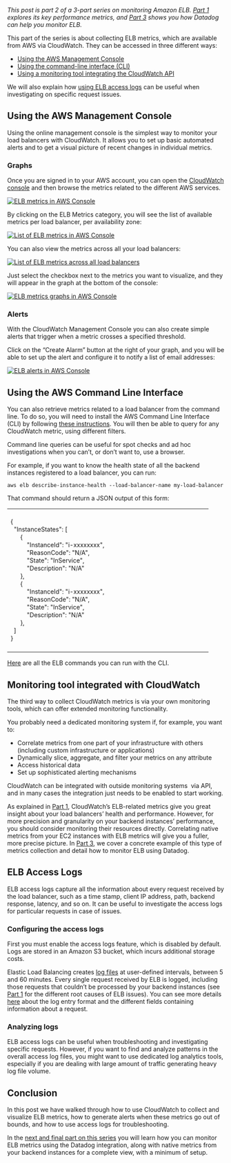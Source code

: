 *This post is part 2 of a 3-part series on monitoring Amazon ELB. [Part 1](https://www.datadoghq.com/blog/top-elb-health-and-performance-metrics) explores its key performance metrics, and [Part 3](https://www.datadoghq.com/blog/monitor-elb-performance-with-datadog) shows you how Datadog can help you monitor ELB.*

This part of the series is about collecting ELB metrics, which are available from AWS via CloudWatch. They can be accessed in three different ways:

-   [Using the AWS Management Console](#console)
-   [Using the command-line interface (CLI)](#cli)
-   [Using a monitoring tool integrating the CloudWatch API](#tools)

We will also explain how [using ELB access logs](#logs) can be useful when investigating on specific request issues.

<div class="anchor" id="console" />

## Using the AWS Management Console

Using the online management console is the simplest way to monitor your load balancers with CloudWatch. It allows you to set up basic automated alerts and to get a visual picture of recent changes in individual metrics.

### Graphs

Once you are signed in to your AWS account, you can open the [CloudWatch console](https://console.aws.amazon.com/cloudwatch/home#metrics:) and then browse the metrics related to the different AWS services.

[![ELB metrics in AWS Console](https://d33tyra1llx9zy.cloudfront.net/blog/images/2015-10-elb/2-01.png)](https://d33tyra1llx9zy.cloudfront.net/blog/images/2015-10-elb/2-01.png)

By clicking on the ELB Metrics category, you will see the list of available metrics per load balancer, per availability zone:

[![List of ELB metrics in AWS Console](https://d33tyra1llx9zy.cloudfront.net/blog/images/2015-10-elb/2-02.png)](https://d33tyra1llx9zy.cloudfront.net/blog/images/2015-10-elb/2-02.png)

You can also view the metrics across all your load balancers:

[![List of ELB metrics across all load balancers](https://d33tyra1llx9zy.cloudfront.net/blog/images/2015-10-elb/2-03.png)](https://d33tyra1llx9zy.cloudfront.net/blog/images/2015-10-elb/2-03.png)

Just select the checkbox next to the metrics you want to visualize, and they will appear in the graph at the bottom of the console:

[![ELB metrics graphs in AWS Console](https://d33tyra1llx9zy.cloudfront.net/blog/images/2015-10-elb/2-04.png)](https://d33tyra1llx9zy.cloudfront.net/blog/images/2015-10-elb/2-04.png)

### Alerts

With the CloudWatch Management Console you can also create simple alerts that trigger when a metric crosses a specified threshold.

Click on the “Create Alarm” button at the right of your graph, and you will be able to set up the alert and configure it to notify a list of email addresses:

[![ELB alerts in AWS Console](https://d33tyra1llx9zy.cloudfront.net/blog/images/2015-10-elb/2-05.png)](https://d33tyra1llx9zy.cloudfront.net/blog/images/2015-10-elb/2-05.png)

<div class="anchor" id="cli" />

## Using the AWS Command Line Interface

You can also retrieve metrics related to a load balancer from the command line. To do so, you will need to install the AWS Command Line Interface (CLI) by following [these instructions](http://docs.aws.amazon.com/cli/latest/userguide/cli-chap-welcome.html). You will then be able to query for any CloudWatch metric, using different filters.

Command line queries can be useful for spot checks and ad hoc investigations when you can’t, or don’t want to, use a browser.

For example, if you want to know the health state of all the backend instances registered to a load balancer, you can run:

`aws elb describe-instance-health --load-balancer-name my-load-balancer`

That command should return a JSON output of this form:

<table>
<colgroup>
<col width="50%" />
<col width="50%" />
</colgroup>
<tbody>
<tr class="odd">
<td align="left"><div class="crayon-pre" style="font-size: 14px !important; line-height: 18px !important; -moz-tab-size:4; -o-tab-size:4; -webkit-tab-size:4; tab-size:4;">
<div id="crayon-5627aa87106f2681009851-1" class="crayon-line">
 
</div>
<div id="crayon-5627aa87106f2681009851-2" class="crayon-line">
{
</div>
<div id="crayon-5627aa87106f2681009851-3" class="crayon-line">
  &quot;InstanceStates&quot;: [
</div>
<div id="crayon-5627aa87106f2681009851-4" class="crayon-line">
      {
</div>
<div id="crayon-5627aa87106f2681009851-5" class="crayon-line">
          &quot;InstanceId&quot;: &quot;i-xxxxxxxx&quot;,
</div>
<div id="crayon-5627aa87106f2681009851-6" class="crayon-line">
          &quot;ReasonCode&quot;: &quot;N/A&quot;,
</div>
<div id="crayon-5627aa87106f2681009851-7" class="crayon-line">
          &quot;State&quot;: &quot;InService&quot;,
</div>
<div id="crayon-5627aa87106f2681009851-8" class="crayon-line">
          &quot;Description&quot;: &quot;N/A&quot;
</div>
<div id="crayon-5627aa87106f2681009851-9" class="crayon-line">
      },
</div>
<div id="crayon-5627aa87106f2681009851-10" class="crayon-line">
      {
</div>
<div id="crayon-5627aa87106f2681009851-11" class="crayon-line">
          &quot;InstanceId&quot;: &quot;i-xxxxxxxx&quot;,
</div>
<div id="crayon-5627aa87106f2681009851-12" class="crayon-line">
          &quot;ReasonCode&quot;: &quot;N/A&quot;,
</div>
<div id="crayon-5627aa87106f2681009851-13" class="crayon-line">
          &quot;State&quot;: &quot;InService&quot;,
</div>
<div id="crayon-5627aa87106f2681009851-14" class="crayon-line">
          &quot;Description&quot;: &quot;N/A&quot;
</div>
<div id="crayon-5627aa87106f2681009851-15" class="crayon-line">
      },
</div>
<div id="crayon-5627aa87106f2681009851-16" class="crayon-line">
  ]
</div>
<div id="crayon-5627aa87106f2681009851-17" class="crayon-line">
}
</div>
<div id="crayon-5627aa87106f2681009851-18" class="crayon-line">
 
</div>
</div></td>
</tr>
</tbody>
</table>

[Here](http://docs.aws.amazon.com/cli/latest/reference/elb/index.html) are all the ELB commands you can run with the CLI.

<div class="anchor" id="tools" />

## Monitoring tool integrated with CloudWatch

The third way to collect CloudWatch metrics is via your own monitoring tools, which can offer extended monitoring functionality.

You probably need a dedicated monitoring system if, for example, you want to:

-   Correlate metrics from one part of your infrastructure with others (including custom infrastructure or applications)
-   Dynamically slice, aggregate, and filter your metrics on any attribute
-   Access historical data
-   Set up sophisticated alerting mechanisms

CloudWatch can be integrated with outside monitoring systems  via API, and in many cases the integration just needs to be enabled to start working.

As explained in [Part 1](https://www.datadoghq.com/blog/top-elb-health-and-performance-metrics), CloudWatch’s ELB-related metrics give you great insight about your load balancers’ health and performance. However, for more precision and granularity on your backend instances’ performance, you should consider monitoring their resources directly. Correlating native metrics from your EC2 instances with ELB metrics will give you a fuller, more precise picture. In [Part 3](https://www.datadoghq.com/blog/monitor-elb-performance-with-datadog), we cover a concrete example of this type of metrics collection and detail how to monitor ELB using Datadog.

<div class="anchor" id="logs" />

## ELB Access Logs

ELB access logs capture all the information about every request received by the load balancer, such as a time stamp, client IP address, path, backend response, latency, and so on. It can be useful to investigate the access logs for particular requests in case of issues.

### Configuring the access logs

First you must enable the access logs feature, which is disabled by default. Logs are stored in an Amazon S3 bucket, which incurs additional storage costs.

Elastic Load Balancing creates [log files](http://docs.aws.amazon.com/ElasticLoadBalancing/latest/DeveloperGuide/access-log-collection.html#access-log-file-format) at user-defined intervals, between 5 and 60 minutes. Every single request received by ELB is logged, including those requests that couldn’t be processed by your backend instances (see [Part 1](https://www.datadoghq.com/blog/top-elb-health-and-performance-metrics) for the different root causes of ELB issues). You can see more details [here](http://docs.aws.amazon.com/ElasticLoadBalancing/latest/DeveloperGuide/access-log-collection.html#access-log-entry-format) about the log entry format and the different fields containing information about a request.

### Analyzing logs

ELB access logs can be useful when troubleshooting and investigating specific requests. However, if you want to find and analyze patterns in the overall access log files, you might want to use dedicated log analytics tools, especially if you are dealing with large amount of traffic generating heavy log file volume.

## Conclusion

In this post we have walked through how to use CloudWatch to collect and visualize ELB metrics, how to generate alerts when these metrics go out of bounds, and how to use access logs for troubleshooting.

In the [next and final part on this series](https://www.datadoghq.com/blog/monitor-elb-performance-with-datadog) you will learn how you can monitor ELB metrics using the Datadog integration, along with native metrics from your backend instances for a complete view, with a minimum of setup.
